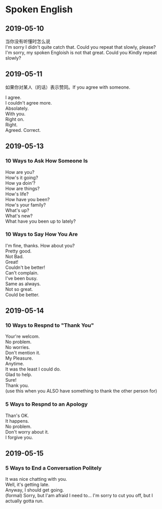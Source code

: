 # Spoken English

## 2019-05-10
当你没有听懂时怎么说  
I'm sorry I didn't quite catch that. Could you repeat that slowly, please?  
I'm sorry, my spoken Engloish is not that great. Could you Kindly repeat slowly?

## 2019-05-11
如果你对某人（的话）表示赞同。If you agree with someone.

I agree.  
I couldn't agree more.  
Absolately.  
With you.  
Right on.  
Right.  
Agreed. 
Correct.  

## 2019-05-13
### 10 Ways to Ask How Someone Is

How are you?    
How's it going?   
How ya doin'?   
How are things?   
How's life?   
How have you been?  
How's your family?  
What's up?  
What's new?  
What have you been up to lately?

### 10 Ways to Say How You Are  

I'm fine, thanks. How about you?  
Pretty good.  
Not Bad.  
Great!  
Couldn't be better!  
Can't complain.  
I've been busy.  
Same as always.  
Not so great.  
Could be better.  

## 2019-05-14
### 10 Ways to Respnd to "Thank You"

Your're welcom.  
No problem.  
No worries.  
Don't mention it.  
My Pleasure.  
Anytime.  
It was the least I could do.  
Glad to help.  
Sure!  
Thank you.  
  (use this when you ALSO have something to thank the other person for) 

### 5 Ways to Respnd to an Apology

Than's OK.  
It happens.  
No problem.  
Don't worry about it.  
I forgive you.  

## 2019-05-15
### 5 Ways to End a Conversation Politely  

It was nice chatting with you.  
Well, it's getting late.  
Anyway, I should get going.  
(formal) Sorry, but I'am afraid I need  to...
I'm sorry to cut you off, but I actually gotta run.  












